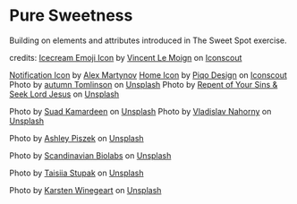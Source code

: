 <h1>Pure Sweetness</h1>

<p>Building on elements and attributes introduced in The Sweet Spot exercise.</p>

credits: <a href="https://iconscout.com/icons/icecream" target="_blank">Icecream Emoji Icon</a> by <a href="https://iconscout.com/contributors/vincent-le-moign">Vincent Le Moign</a> on <a href="https://iconscout.com">Iconscout</a>

<a href="https://iconscout.com/icons/notification" target="_blank">Notification Icon</a> by <a href="https://iconscout.com/contributors/rengised" target="_blank">Alex Martynov</a>
<a href="https://iconscout.com/icons/home" target="_blank">Home Icon</a> by <a href="https://iconscout.com/contributors/piqodesign">Piqo Design</a> on <a href="https://iconscout.com">Iconscout</a>
Photo by <a href="https://unsplash.com/@autumngt?utm_source=unsplash&utm_medium=referral&utm_content=creditCopyText">autumn Tomlinson</a> on <a href="https://unsplash.com/collections/3314919/happiness-is...?utm_source=unsplash&utm_medium=referral&utm_content=creditCopyText">Unsplash</a>
Photo by <a href="https://unsplash.com/@alexharvey?utm_source=unsplash&utm_medium=referral&utm_content=creditCopyText">Repent of Your Sins & Seek Lord Jesus</a> on <a href="https://unsplash.com/collections/9906484/engaging-people?utm_source=unsplash&utm_medium=referral&utm_content=creditCopyText">Unsplash</a>

Photo by <a href="https://unsplash.com/@skmuse_?utm_source=unsplash&utm_medium=referral&utm_content=creditCopyText">Suad Kamardeen</a> on <a href="https://unsplash.com/collections/83445695/black-woman-portrait?utm_source=unsplash&utm_medium=referral&utm_content=creditCopyText">Unsplash</a>
Photo by <a href="https://unsplash.com/@nvherewego?utm_source=unsplash&utm_medium=referral&utm_content=creditCopyText">Vladislav Nahorny</a> on <a href="https://unsplash.com/t/fashion?utm_source=unsplash&utm_medium=referral&utm_content=creditCopyText">Unsplash</a>
  
 Photo by <a href="https://unsplash.com/@missswiss?utm_source=unsplash&utm_medium=referral&utm_content=creditCopyText">Ashley Piszek</a> on <a href="https://unsplash.com/t/fashion?utm_source=unsplash&utm_medium=referral&utm_content=creditCopyText">Unsplash</a>

  Photo by <a href="https://unsplash.com/@sblaps?utm_source=unsplash&utm_medium=referral&utm_content=creditCopyText">Scandinavian Biolabs</a> on <a href="https://unsplash.com/t/health?utm_source=unsplash&utm_medium=referral&utm_content=creditCopyText">Unsplash</a>

  Photo by <a href="https://unsplash.com/@taiamint?utm_source=unsplash&utm_medium=referral&utm_content=creditCopyText">Taisiia Stupak</a> on <a href="https://unsplash.com/t/health?utm_source=unsplash&utm_medium=referral&utm_content=creditCopyText">Unsplash</a>
   
Photo by <a href="https://unsplash.com/@karsten116?utm_source=unsplash&utm_medium=referral&utm_content=creditCopyText">Karsten Winegeart</a> on <a href="https://unsplash.com/t/health?utm_source=unsplash&utm_medium=referral&utm_content=creditCopyText">Unsplash</a>
  